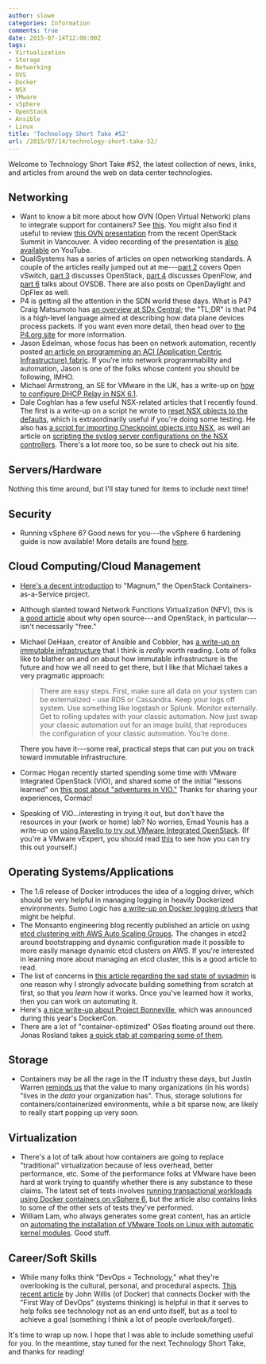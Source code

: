 ```yaml
---
author: slowe
categories: Information
comments: true
date: 2015-07-14T12:00:00Z
tags:
- Virtualization
- Storage
- Networking
- OVS
- Docker
- NSX
- VMware
- vSphere
- OpenStack
- Ansible
- Linux
title: 'Technology Short Take #52'
url: /2015/07/14/technology-short-take-52/
---
```


Welcome to Technology Short Take #52, the latest collection of news, links, and articles from around the web on data center technologies. 

## Networking

* Want to know a bit more about how OVN (Open Virtual Network) plans to integrate support for containers? See [this][link-2]. You might also find it useful to review [this OVN presentation][link-7] from the recent OpenStack Summit in Vancouver. A video recording of the presentation is [also available][link-5] on YouTube.
* QualiSystems has a series of articles on open networking standards. A couple of the articles really jumped out at me---[part 2][link-8] covers Open vSwitch, [part 3][link-9] discusses OpenStack, [part 4][link-10] discusses OpenFlow, and [part 6][link-11] talks about OVSDB. There are also posts on OpenDaylight and OpFlex as well.
* P4 is getting all the attention in the SDN world these days. What is P4? Craig Matsumoto has [an overview at SDx Central][link-14]; the "TL;DR" is that P4 is a high-level language aimed at describing how data plane devices process packets. If you want even more detail, then head over to [the P4.org site][link-15] for more information.
* Jason Edelman, whose focus has been on network automation, recently posted [an article on programming an ACI (Application Centric Infrastructure) fabric][link-16]. If you're into network programmability and automation, Jason is one of the folks whose content you should be following, IMHO.
* Michael Armstrong, an SE for VMware in the UK, has a write-up on [how to configure DHCP Relay in NSX 6.1][link-17].
* Dale Coghlan has a few useful NSX-related articles that I recently found. The first is a write-up on a script he wrote to [reset NSX objects to the defaults][link-18], which is extraordinarily useful if you're doing some testing. He also has [a script for importing Checkpoint objects into NSX][link-19], as well an article on [scripting the syslog server configurations on the NSX controllers][link-20]. There's a lot more too, so be sure to check out his site.

## Servers/Hardware

Nothing this time around, but I'll stay tuned for items to include next time!

## Security

* Running vSphere 6? Good news for you---the vSphere 6 hardening guide is now available! More details are found [here][link-23].

## Cloud Computing/Cloud Management

* [Here's a decent introduction][link-4] to "Magnum," the OpenStack Containers-as-a-Service project.
* Although slanted toward Network Functions Virtualization (NFV), this is [a good article][link-12] about why open source---and OpenStack, in particular---isn't necessarily "free."
* Michael DeHaan, creator of Ansible and Cobbler, has [a write-up on immutable infrastructure][link-13] that I think is _really_ worth reading. Lots of folks like to blather on and on about how immutable infrastructure is the future and how we all need to get there, but I like that Michael takes a very pragmatic approach:

    >There are easy steps.  First, make sure all data on your system can be externalized - use RDS or Cassandra.  Keep your logs off system.  Use something like logstash or Splunk.  Monitor externally.   Get to rolling updates with your classic automation.  Now just swap your classic automation out for an image build, that reproduces the configuration of your classic automation. You’re done.

    There you have it---some real, practical steps that can put you on track toward immutable infrastructure.
* Cormac Hogan recently started spending some time with VMware Integrated OpenStack (VIO), and shared some of the initial "lessons learned" on [this post about "adventures in VIO."][link-22] Thanks for sharing your experiences, Cormac!
* Speaking of VIO...interesting in trying it out, but don't have the resources in your (work or home) lab? No worries, Emad Younis has a write-up on [using Ravello to try out VMware Integrated OpenStack][link-24]. (If you're a VMware vExpert, you should read [this][link-26] to see how you can try this out yourself.)

## Operating Systems/Applications

* The 1.6 release of Docker introduces the idea of a logging driver, which should be very helpful in managing logging in heavily Dockerized environments. Sumo Logic has [a write-up on Docker logging drivers][link-3] that might be helpful.
* The Monsanto engineering blog recently published an article on using [etcd clustering with AWS Auto Scaling Groups][link-21]. The changes in etcd2 around bootstrapping and dynamic configuration made it possible to more easily manage dynamic etcd clusters on AWS. If you're interested in learning more about managing an etcd cluster, this is a good article to read.
* The list of concerns in [this article regarding the sad state of sysadmin][link-28] is one reason why I strongly advocate building something from scratch at first, so that you _learn_ how it works. Once you've learned how it works, then you can work on automating it.
* Here's [a nice write-up about Project Bonneville][link-29], which was announced during this year's DockerCon.
* There are a lot of "container-optimized" OSes floating around out there. Jonas Rosland takes [a quick stab at comparing some of them][link-30].

## Storage

* Containers may be all the rage in the IT industry these days, but Justin Warren [reminds us][link-27] that the value to many organizations (in his words) "lives in the _data_ your organization has". Thus, storage solutions for containers/containerized environments, while a bit sparse now, are likely to really start popping up very soon.

## Virtualization

* There's a lot of talk about how containers are going to replace "traditional" virtualization because of less overhead, better performance, etc. Some of the performance folks at VMware have been hard at work trying to quantify whether there is any substance to these claims. The latest set of tests involves [running transactional workloads using Docker containers on vSphere 6][link-1], but the article also contains links to some of the other sets of tests they've performed.
* William Lam, who always generates some great content, has an article on [automating the installation of VMware Tools on Linux with automatic kernel modules][link-25]. Good stuff.

## Career/Soft Skills

* While many folks think "DevOps = Technology," what they're overlooking is the cultural, personal, and procedural aspects. [This recent article][link-6] by John Willis (of Docker) that connects Docker with the "First Way of DevOps" (systems thinking) is helpful in that it serves to help folks see technology not as an end unto itself, but as a tool to achieve a goal (something I think a lot of people overlook/forget).

It's time to wrap up now. I hope that I was able to include something useful for you. In the meantime, stay tuned for the next Technology Short Take, and thanks for reading!



[link-1]: http://blogs.vmware.com/performance/2015/05/running-transactional-workloads-using-docker-containers-vsphere-6-0.html
[link-2]: http://openvswitch.org/pipermail/dev/2015-March/052663.html
[link-3]: https://www.sumologic.com/2015/04/16/new-docker-logging-drivers/
[link-4]: http://www.datacenterknowledge.com/archives/2015/05/22/openstack-magnum-containers-service-cloud-operators/
[link-5]: https://www.youtube.com/watch?v=kEzXTq2fPDg
[link-6]: http://blog.docker.com/2015/05/docker-three-ways-ops/
[link-7]: http://openvswitch.org/support/slides/OVN-Vancouver.pdf
[link-8]: http://www.qualisystems.com/blog/open-source-standards-for-network-orchestration-part-2-open-vswitch/
[link-9]: http://www.qualisystems.com/blog/open-source-standards-for-network-orchestration-part-3-openstack/
[link-10]: http://www.qualisystems.com/blog/open-networking-standards-and-the-road-to-agility-part-4-openflow/
[link-11]: http://www.qualisystems.com/blog/open-networking-standards-and-the-road-to-agility-part-6-ovsdb/
[link-12]: http://www.lightreading.com/nfv/nfv-specs-open-source/openstack-doesnt-come-for-free/a/d-id/715626
[link-13]: http://michaeldehaan.net/post/118717252307/immutable-infrastructure-is-the-future
[link-14]: https://www.sdxcentral.com/articles/news/p4-language-aims-to-take-sdn-beyond-openflow/2015/05/
[link-15]: http://p4.org
[link-16]: http://jedelman.com/home/programming-an-aci-fabric/
[link-17]: http://www.m80arm.co.uk/2014/10/configuring-dhcp-relay-in-nsx.html
[link-18]: http://www.sneaku.com/2015/06/15/scripting-resetting-nsx-v-objects/
[link-19]: http://www.sneaku.com/2015/02/06/scripting-nsx-v-importing-checkpoint-objects/
[link-20]: http://www.sneaku.com/2015/05/28/scripting-syslog-server-configurations-on-nsx-v-controllers/
[link-21]: http://engineering.monsanto.com/2015/06/12/etcd-clustering/
[link-22]: http://cormachogan.com/2015/06/02/adventures-in-vio-vmware-integrated-openstack/
[link-23]: http://blogs.vmware.com/vsphere/2015/06/vsphere-6-hardening-guide-ga-now-available.html
[link-24]: http://emadyounis.com/openstack/ravello-lab-setup-for-vmware-integrated-openstack-vio-part-1/
[link-25]: http://www.virtuallyghetto.com/2015/06/automating-silent-installation-of-vmware-tools-on-linux-wautomatic-kernel-modules.html
[link-26]: http://www.ravellosystems.com/blog/ravello-free-lab-vexperts/
[link-27]: http://www.forbes.com/sites/justinwarren/2015/07/06/the-container-revolution-much-ado-about-nothing/
[link-28]: http://www.vitavonni.de/blog/201503/2015031201-the-sad-state-of-sysadmin-in-the-age-of-containers.html
[link-29]: http://containerjournal.com/2015/07/01/vmwares-project-bonneville-streamlines-docker-container-workflow/
[link-30]: http://blog.codeship.com/container-os-comparison/
